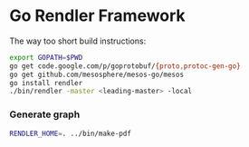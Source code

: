 Go Rendler Framework
========

The way too short build instructions:

```bash
export GOPATH=$PWD
go get code.google.com/p/goprotobuf/{proto,protoc-gen-go}
go get github.com/mesosphere/mesos-go/mesos
go install rendler
./bin/rendler -master <leading-master> -local
```

### Generate graph

```bash
RENDLER_HOME=. ../bin/make-pdf
```

